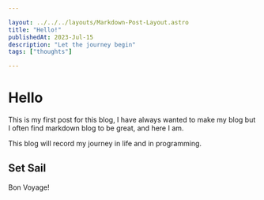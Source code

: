 ```yaml
---

layout: ../../../layouts/Markdown-Post-Layout.astro
title: "Hello!"
publishedAt: 2023-Jul-15
description: "Let the journey begin"
tags: ["thoughts"]

---
```


# Hello

This is my first post for this blog, I have always wanted to make my blog but I often find markdown blog to be great, and here I am.

This blog will record my journey in life and in programming.

## Set Sail

Bon Voyage!
